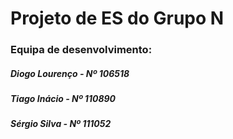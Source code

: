 # Projeto de ES do Grupo N

### Equipa de desenvolvimento:

##### Diogo Lourenço - Nº 106518
##### Tiago Inácio   - Nº 110890
##### Sérgio Silva   - Nº 111052
